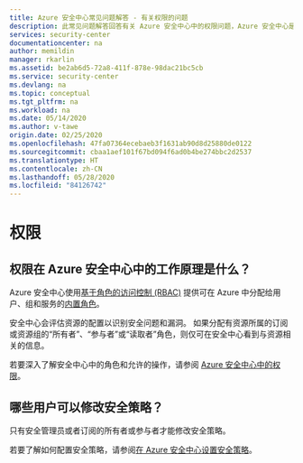 ```yaml
---
title: Azure 安全中心常见问题解答 - 有关权限的问题
description: 此常见问题解答回答有关 Azure 安全中心中的权限问题，Azure 安全中心是一个可帮助预防、检测和响应威胁的产品。
services: security-center
documentationcenter: na
author: memildin
manager: rkarlin
ms.assetid: be2ab6d5-72a8-411f-878e-98dac21bc5cb
ms.service: security-center
ms.devlang: na
ms.topic: conceptual
ms.tgt_pltfrm: na
ms.workload: na
ms.date: 05/14/2020
ms.author: v-tawe
origin.date: 02/25/2020
ms.openlocfilehash: 47fa07364ecebaeb3f1631ab90d8d25880de0122
ms.sourcegitcommit: cbaa1aef101f67bd094f6ad0b4be274bbc2d2537
ms.translationtype: HT
ms.contentlocale: zh-CN
ms.lasthandoff: 05/28/2020
ms.locfileid: "84126742"
---
```

# <a name="permissions"></a>权限

## <a name="how-do-permissions-work-in-azure-security-center"></a>权限在 Azure 安全中心中的工作原理是什么？

Azure 安全中心使用[基于角色的访问控制 (RBAC)](../role-based-access-control/role-assignments-portal.md) 提供可在 Azure 中分配给用户、组和服务的[内置角色](../role-based-access-control/built-in-roles.md)。

安全中心会评估资源的配置以识别安全问题和漏洞。 如果分配有资源所属的订阅或资源组的“所有者”、“参与者”或“读取者”角色，则仅可在安全中心看到与资源相关的信息。

若要深入了解安全中心中的角色和允许的操作，请参阅 [Azure 安全中心中的权限](security-center-permissions.md)。



## <a name="who-can-modify-a-security-policy"></a>哪些用户可以修改安全策略？

只有安全管理员或者订阅的所有者或参与者才能修改安全策略。

若要了解如何配置安全策略，请参阅[在 Azure 安全中心设置安全策略](tutorial-security-policy.md)。